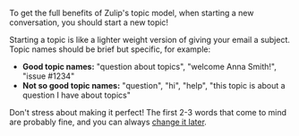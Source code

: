 To get the full benefits of Zulip's topic model, when starting a new
conversation, you should start a new topic!

Starting a topic is like a lighter weight version of giving your email a subject.
Topic names should be brief but specific, for example:

* **Good topic names:** "question about topics", "welcome Anna Smith!", "issue #1234"
* **Not so good topic names:** "question", "hi", "help", "this topic is about
a question I have about topics"


Don't stress about making it perfect! The first 2-3 words that
come to mind are probably fine, and you can always [change it
later](/help/rename-a-topic).
